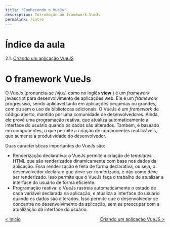 ```yaml
---
title: "Conhecendo o VueJs"
description: Introdução ao framework VueJs
permalink: /intro
---
```

# Índice da aula
2.1. [Criando um aplicação VueJS](intro/criar-aplicacao-vuejs.html)  


# O framework VueJs

O VueJs (pronuncia-se /vju:/, como no inglês **view** ) é um *framework* javascript para desenvolvimento de aplicações web. Ele é um *framework* progressivo, sendo aplicável tanto em aplicações pequenas ou grandes, com ou sem o uso de bibliotecas adicionais. O VueJs é um *framework* de código aberto, mantido por uma comunidade de desenvolvedores. Ainda, ele provê uma programação reativa, que atualiza automaticamente a interface do usuário quando os dados são alterados. Também, é baseado em componentes, o que permite a criação de componentes reutilizáveis, que aumenta a produtividade do desenvolvedor.

Duas características importantes do VueJs são:

- Renderização declarativa: o VueJs permite a criação de *templates* HTML que são renderizados dinamicamente com base nos dados da aplicação. Essa renderização é feita de forma declarativa, ou seja, o desenvolvedor declara o que deve ser renderizado, e não como deve ser renderizado. Isso permite que o VueJs faça o trabalho de atualizar a interface do usuário de forma eficiente.
- Programação reativa: o VueJs rastreia automaticamente o estado de cada variável declarada na aplicação, e atualiza a interface do usuário quando os dados são alterados. Isso permite que o desenvolvedor se concentre no desenvolvimento da aplicação, sem se preocupar com a atualização da interface do usuário.


<span style="display: flex; justify-content: space-between;"><span>[&lt; Início](../ "Início")</span> <span>[Criando um aplicação VueJS &gt;](intro/criar-aplicacao-vuejs.html "Próximo")</span></span>
